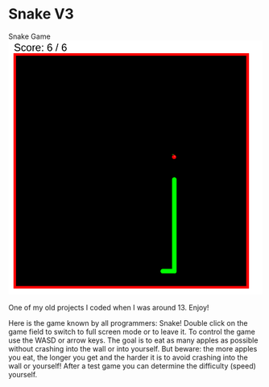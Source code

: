 # Snake V3
Snake Game
![Game snapshot](<Game Screenshot.png>)

One of my old projects I coded when I was around 13. Enjoy!

Here is the game known by all programmers: Snake! Double click on the game field to switch to full screen mode or to leave it. To control the game use the WASD or arrow keys. The goal is to eat as many apples as possible without crashing into the wall or into yourself. But beware: the more apples you eat, the longer you get and the harder it is to avoid crashing into the wall or yourself! After a test game you can determine the difficulty (speed) yourself.

